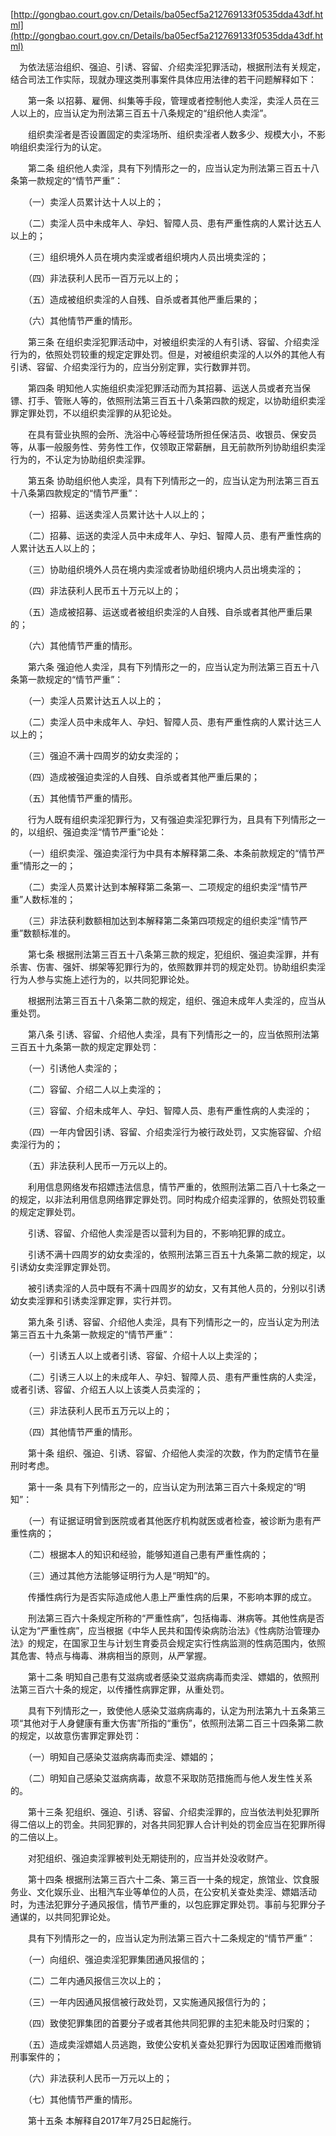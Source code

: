 [http://gongbao.court.gov.cn/Details/ba05ecf5a212769133f0535dda43df.html](http://gongbao.court.gov.cn/Details/ba05ecf5a212769133f0535dda43df.html)

　为依法惩治组织、强迫、引诱、容留、介绍卖淫犯罪活动，根据刑法有关规定，结合司法工作实际，现就办理这类刑事案件具体应用法律的若干问题解释如下：

　　第一条  以招募、雇佣、纠集等手段，管理或者控制他人卖淫，卖淫人员在三人以上的，应当认定为刑法第三百五十八条规定的“组织他人卖淫”。

　　组织卖淫者是否设置固定的卖淫场所、组织卖淫者人数多少、规模大小，不影响组织卖淫行为的认定。

　　第二条  组织他人卖淫，具有下列情形之一的，应当认定为刑法第三百五十八条第一款规定的“情节严重”：

　　（一）卖淫人员累计达十人以上的；

　　（二）卖淫人员中未成年人、孕妇、智障人员、患有严重性病的人累计达五人以上的；

　　（三）组织境外人员在境内卖淫或者组织境内人员出境卖淫的；

　　（四）非法获利人民币一百万元以上的；

　　（五）造成被组织卖淫的人自残、自杀或者其他严重后果的；

　　（六）其他情节严重的情形。

　　第三条  在组织卖淫犯罪活动中，对被组织卖淫的人有引诱、容留、介绍卖淫行为的，依照处罚较重的规定定罪处罚。但是，对被组织卖淫的人以外的其他人有引诱、容留、介绍卖淫行为的，应当分别定罪，实行数罪并罚。

　　第四条  明知他人实施组织卖淫犯罪活动而为其招募、运送人员或者充当保镖、打手、管账人等的，依照刑法第三百五十八条第四款的规定，以协助组织卖淫罪定罪处罚，不以组织卖淫罪的从犯论处。

　　在具有营业执照的会所、洗浴中心等经营场所担任保洁员、收银员、保安员等，从事一般服务性、劳务性工作，仅领取正常薪酬，且无前款所列协助组织卖淫行为的，不认定为协助组织卖淫罪。

　　第五条  协助组织他人卖淫，具有下列情形之一的，应当认定为刑法第三百五十八条第四款规定的“情节严重”：

　　（一）招募、运送卖淫人员累计达十人以上的；

　　（二）招募、运送的卖淫人员中未成年人、孕妇、智障人员、患有严重性病的人累计达五人以上的；

　　（三）协助组织境外人员在境内卖淫或者协助组织境内人员出境卖淫的；

　　（四）非法获利人民币五十万元以上的；

　　（五）造成被招募、运送或者被组织卖淫的人自残、自杀或者其他严重后果的；

　　（六）其他情节严重的情形。

　　第六条  强迫他人卖淫，具有下列情形之一的，应当认定为刑法第三百五十八条第一款规定的“情节严重”：

　　（一）卖淫人员累计达五人以上的；

　　（二）卖淫人员中未成年人、孕妇、智障人员、患有严重性病的人累计达三人以上的；

　　（三）强迫不满十四周岁的幼女卖淫的；

　　（四）造成被强迫卖淫的人自残、自杀或者其他严重后果的；

　　（五）其他情节严重的情形。

　　行为人既有组织卖淫犯罪行为，又有强迫卖淫犯罪行为，且具有下列情形之一的，以组织、强迫卖淫“情节严重”论处：

　　（一）组织卖淫、强迫卖淫行为中具有本解释第二条、本条前款规定的“情节严重”情形之一的；

　　（二）卖淫人员累计达到本解释第二条第一、二项规定的组织卖淫“情节严重”人数标准的；

　　（三）非法获利数额相加达到本解释第二条第四项规定的组织卖淫“情节严重”数额标准的。

　　第七条  根据刑法第三百五十八条第三款的规定，犯组织、强迫卖淫罪，并有杀害、伤害、强奸、绑架等犯罪行为的，依照数罪并罚的规定处罚。协助组织卖淫行为人参与实施上述行为的，以共同犯罪论处。

　　根据刑法第三百五十八条第二款的规定，组织、强迫未成年人卖淫的，应当从重处罚。

　　第八条  引诱、容留、介绍他人卖淫，具有下列情形之一的，应当依照刑法第三百五十九条第一款的规定定罪处罚：

　　（一）引诱他人卖淫的；

　　（二）容留、介绍二人以上卖淫的；

　　（三）容留、介绍未成年人、孕妇、智障人员、患有严重性病的人卖淫的；

　　（四）一年内曾因引诱、容留、介绍卖淫行为被行政处罚，又实施容留、介绍卖淫行为的；

　　（五）非法获利人民币一万元以上的。

　　利用信息网络发布招嫖违法信息，情节严重的，依照刑法第二百八十七条之一的规定，以非法利用信息网络罪定罪处罚。同时构成介绍卖淫罪的，依照处罚较重的规定定罪处罚。

　　引诱、容留、介绍他人卖淫是否以营利为目的，不影响犯罪的成立。

　　引诱不满十四周岁的幼女卖淫的，依照刑法第三百五十九条第二款的规定，以引诱幼女卖淫罪定罪处罚。

　　被引诱卖淫的人员中既有不满十四周岁的幼女，又有其他人员的，分别以引诱幼女卖淫罪和引诱卖淫罪定罪，实行并罚。

　　第九条  引诱、容留、介绍他人卖淫，具有下列情形之一的，应当认定为刑法第三百五十九条第一款规定的“情节严重”：

　　（一）引诱五人以上或者引诱、容留、介绍十人以上卖淫的；

　　（二）引诱三人以上的未成年人、孕妇、智障人员、患有严重性病的人卖淫，或者引诱、容留、介绍五人以上该类人员卖淫的；

　　（三）非法获利人民币五万元以上的；

　　（四）其他情节严重的情形。

　　第十条  组织、强迫、引诱、容留、介绍他人卖淫的次数，作为酌定情节在量刑时考虑。

　　第十一条  具有下列情形之一的，应当认定为刑法第三百六十条规定的“明知”：

　　（一）有证据证明曾到医院或者其他医疗机构就医或者检查，被诊断为患有严重性病的；

　　（二）根据本人的知识和经验，能够知道自己患有严重性病的；

　　（三）通过其他方法能够证明行为人是“明知”的。

　　传播性病行为是否实际造成他人患上严重性病的后果，不影响本罪的成立。

　　刑法第三百六十条规定所称的“严重性病”，包括梅毒、淋病等。其他性病是否认定为“严重性病”，应当根据《中华人民共和国传染病防治法》《性病防治管理办法》的规定，在国家卫生与计划生育委员会规定实行性病监测的性病范围内，依照其危害、特点与梅毒、淋病相当的原则，从严掌握。

　　第十二条  明知自己患有艾滋病或者感染艾滋病病毒而卖淫、嫖娼的，依照刑法第三百六十条的规定，以传播性病罪定罪，从重处罚。

　　具有下列情形之一，致使他人感染艾滋病病毒的，认定为刑法第九十五条第三项“其他对于人身健康有重大伤害”所指的“重伤”，依照刑法第二百三十四条第二款的规定，以故意伤害罪定罪处罚：

　　（一）明知自己感染艾滋病病毒而卖淫、嫖娼的；

　　（二）明知自己感染艾滋病病毒，故意不采取防范措施而与他人发生性关系的。

　　第十三条  犯组织、强迫、引诱、容留、介绍卖淫罪的，应当依法判处犯罪所得二倍以上的罚金。共同犯罪的，对各共同犯罪人合计判处的罚金应当在犯罪所得的二倍以上。

　　对犯组织、强迫卖淫罪被判处无期徒刑的，应当并处没收财产。

　　第十四条  根据刑法第三百六十二条、第三百一十条的规定，旅馆业、饮食服务业、文化娱乐业、出租汽车业等单位的人员，在公安机关查处卖淫、嫖娼活动时，为违法犯罪分子通风报信，情节严重的，以包庇罪定罪处罚。事前与犯罪分子通谋的，以共同犯罪论处。

　　具有下列情形之一的，应当认定为刑法第三百六十二条规定的“情节严重”：

　　（一）向组织、强迫卖淫犯罪集团通风报信的；

　　（二）二年内通风报信三次以上的；

　　（三）一年内因通风报信被行政处罚，又实施通风报信行为的；

　　（四）致使犯罪集团的首要分子或者其他共同犯罪的主犯未能及时归案的；

　　（五）造成卖淫嫖娼人员逃跑，致使公安机关查处犯罪行为因取证困难而撤销刑事案件的；

　　（六）非法获利人民币一万元以上的；

　　（七）其他情节严重的情形。

　　第十五条  本解释自2017年7月25日起施行。